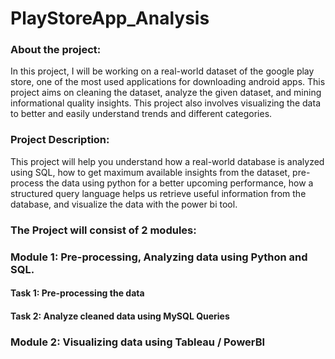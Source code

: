 # PlayStoreApp_Analysis

### About the project:

In this project, I will be working on a real-world dataset of the google play store, one of the most used applications for downloading android apps. This project aims on cleaning the dataset, analyze the given dataset, and mining informational quality insights. This project also involves visualizing the data to better and easily understand trends and different categories.


### Project Description: 

This project will help you understand how a real-world database is analyzed using SQL, how to get maximum available insights from the dataset, pre-process the data using python for a better upcoming performance, how a structured query language helps us retrieve useful information from the database, and visualize the data with the power bi tool.
### The Project will consist of 2 modules:
### Module 1: Pre-processing, Analyzing data using Python and SQL.

#### Task 1: Pre-processing the data

#### Task 2: Analyze cleaned data using MySQL Queries

### Module 2: Visualizing data using Tableau / PowerBI



